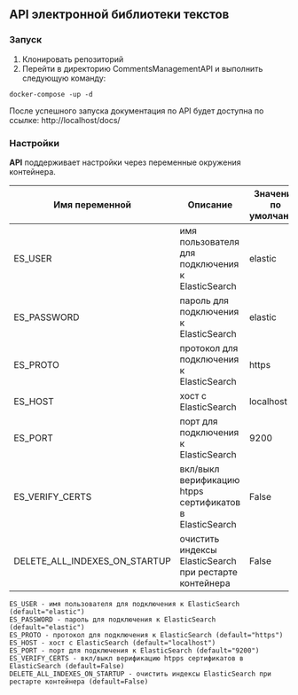 ## API электронной библиотеки текстов

### Запуск

1. Клонировать репозиторий
2. Перейти в директорию CommentsManagementAPI и выполнить следующую команду:

```shell
docker-compose -up -d
```

После успешного запуска документация по API будет доступна по ссылке: http://localhost/docs/
 
### Настройки

**API** поддерживает настройки через переменные окружения контейнера.

| Имя переменной                | Описание                                                | Значение по умолчанию  |
|-------------------------------|---------------------------------------------------------|------------------------|
| ES_USER                       | имя пользователя для подключения к ElasticSearch        | elastic                |
| ES_PASSWORD                   | пароль для подключения к ElasticSearch                  | elastic                |
| ES_PROTO                      | протокол для подключения к ElasticSearch                | https                  |
| ES_HOST                       | хост с ElasticSearch                                    | localhost              |
| ES_PORT                       | порт для подключения к ElasticSearch                    | 9200                   |
| ES_VERIFY_CERTS               | вкл/выкл верификацию htpps сертификатов в ElasticSearch | False                  |
| DELETE_ALL_INDEXES_ON_STARTUP | очистить индексы ElasticSearch при рестарте контейнера  | False                  |

```
ES_USER - имя пользователя для подключения к ElasticSearch (default="elastic")
ES_PASSWORD - пароль для подключения к ElasticSearch (default="elastic")
ES_PROTO - протокол для подключения к ElasticSearch (default="https")
ES_HOST - хост с ElasticSearch (default="localhost")
ES_PORT - порт для подключения к ElasticSearch (default="9200")
ES_VERIFY_CERTS - вкл/выкл верификацию htpps сертификатов в ElasticSearch (default=False)
DELETE_ALL_INDEXES_ON_STARTUP - очистить индексы ElasticSearch при рестарте контейнера (default=False)
```